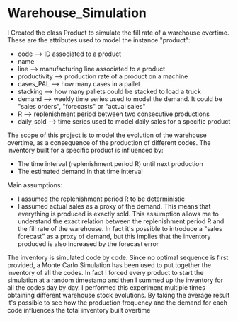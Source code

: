 # Warehouse_Simulation
I Created the class Product to simulate the fill rate of a warehouse overtime.
These are the attributes used to model the instance "product":
- code --> ID associated to a product
- name
- line --> manufacturing line associated to a product
- productivity --> production rate of a product on a machine
- cases_PAL --> how many cases in a pallet
- stacking --> how many pallets could be stacked to load a truck
- demand --> weekly time series used to model the demand. It could be "sales orders", "forecasts" or "actual sales"
- R --> replenishment period between two consecutive productions
- daily_sold --> time series used to model daily sales for a specific product

The scope of this project is to model the evolution of the warehouse overtime, as a consequence of the production of different codes.
The inventory built for a specific product is influenced by:
- The time interval (replenishment period R) until next production
- The estimated demand in that time interval

Main assumptions:
- I assumed the replenishment period R to be deterministic
- I assumed actual sales as a proxy of the demand. This means that everything is produced is exactly sold. This assumption allows me to understand the exact relation between the replenishment period R and the fill rate of the warehouse. In fact it's possible to introduce a "sales forecast" as a proxy of demand, but this implies that the inventory produced is also increased by the forecast error

The inventory is simulated code by code. Since no optimal sequence is first provided, a Monte Carlo Simulation has been used to put together the inventory of all the codes. In fact I forced every product to start the simulation at a random timestamp and then I summed up the inventory for all the codes day by day.
I performed this experiment multiple times obtaining different warehouse stock evolutions. By taking the average result it's possible to see how the production frequency and the demand for each code influences the total inventory built overtime
